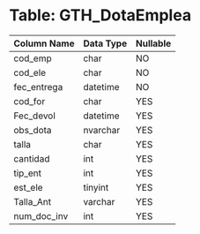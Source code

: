 # Table: GTH_DotaEmplea

| Column Name | Data Type | Nullable |
|-------------|-----------|----------|
| cod_emp | char | NO |
| cod_ele | char | NO |
| fec_entrega | datetime | NO |
| cod_for | char | YES |
| Fec_devol | datetime | YES |
| obs_dota | nvarchar | YES |
| talla | char | YES |
| cantidad | int | YES |
| tip_ent | int | YES |
| est_ele | tinyint | YES |
| Talla_Ant | varchar | YES |
| num_doc_inv | int | YES |
